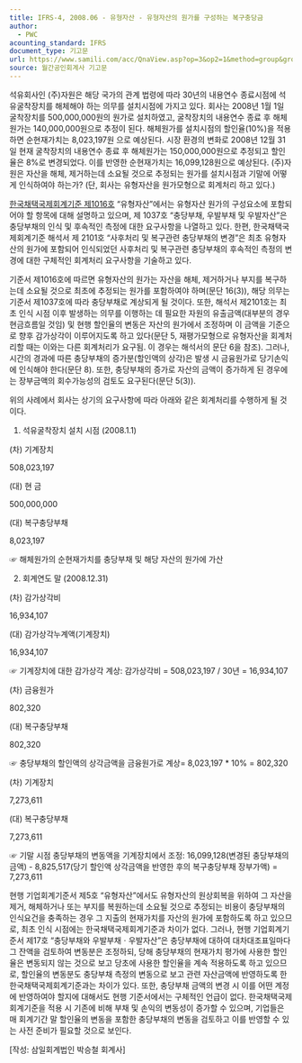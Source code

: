 ```yaml
---
title: IFRS-4, 2008.06 - 유형자산 - 유형자산의 원가를 구성하는 복구충당금
author:
  - PWC
acounting_standard: IFRS
document_type: 기고문
url: https://www.samili.com/acc/QnaView.asp?op=3&op2=1&method=group&group=2086-15;1&orgcode=0&searchword=&page=36&code=IFRS%2D4%3A200806
source: 월간공인회계사 기고문
---
```

석유회사인 (주)자원은 해당 국가의 관계 법령에 따라 30년의 내용연수 종료시점에 석유굴착장치를 해체해야 하는 의무를 설치시점에 가지고 있다. 회사는 2008년 1월 1일 굴착장치를 500,000,000원의 원가로 설치하였고, 굴착장치의 내용연수 종료 후 해체원가는 140,000,000원으로 추정이 된다. 해체원가를 설치시점의 할인율(10%)을 적용하면 순현재가치는 8,023,197원 으로 예상된다. 시장 환경의 변화로 2008년 12월 31일 현재 굴착장치의 내용연수 종료 후 해체원가는 150,000,000원으로 추정되고 할인율은 8%로 변경되었다. 이를 반영한 순현재가치는 16,099,128원으로 예상된다. (주)자원은 자산을 해체, 제거하는데 소요될 것으로 추정되는 원가를 설치시점과 기말에 어떻게 인식하여야 하는가? (단, 회사는 유형자산을 원가모형으로 회계처리 하고 있다.)

  

[한국채택국제회계기준 제1016호](https://www.samili.com/acc/) “유형자산”에서는 유형자산 원가의 구성요소에 포함되어야 할 항목에 대해 설명하고 있으며, 제 1037호 “충당부채, 우발부채 및 우발자산”은 충당부채의 인식 및 후속적인 측정에 대한 요구사항을 나열하고 있다. 한편, 한국채택국제회계기준 해석서 제 2101호 “사후처리 및 복구관련 충당부채의 변경”은 최초 유형자산의 원가에 포함되어 인식되었던 사후처리 및 복구관련 충당부채의 후속적인 측정의 변경에 대한 구체적인 회계처리 요구사항을 기술하고 있다.

  

기준서 제1016호에 따르면 유형자산의 원가는 자산을 해체, 제거하거나 부지를 복구하는데 소요될 것으로 최초에 추정되는 원가를 포함하여야 하며(문단 16(3)), 해당 의무는 기준서 제1037호에 따라 충당부채로 계상되게 될 것이다. 또한, 해석서 제2101호는 최초 인식 시점 이후 발생하는 의무를 이행하는 데 필요한 자원의 유출금액(대부분의 경우 현금흐름일 것임) 및 현행 할인율의 변동은 자산의 원가에서 조정하며 이 금액을 기준으로 향후 감가상각이 이루어지도록 하고 있다(문단 5, 재평가모형으로 유형자산을 회계처리할 때는 이와는 다른 회계처리가 요구됨. 이 경우는 해석서의 문단 6을 참조). 그러나, 시간의 경과에 따른 충당부채의 증가분(할인액의 상각)은 발생 시 금융원가로 당기손익에 인식해야 한다(문단 8). 또한, 충당부채의 증가로 자산의 금액이 증가하게 된 경우에는 장부금액의 회수가능성의 검토도 요구된다(문단 5(3)).

  

위의 사례에서 회사는 상기의 요구사항에 따라 아래와 같은 회계처리를 수행하게 될 것이다.

  

1) 석유굴착장치 설치 시점 (2008.1.1)

(차) 기계장치

508,023,197

(대) 현 금

500,000,000

(대) 복구충당부채

8,023,197

☞ 해체원가의 순현재가치를 충당부채 및 해당 자산의 원가에 가산

  

2) 회계연도 말 (2008.12.31)

(차) 감가상각비

16,934,107

(대) 감가상각누계액(기계장치)

16,934,107

☞ 기계장치에 대한 감가상각 계상: 감가상각비 = 508,023,197 / 30년 = 16,934,107

(차) 금융원가

802,320

(대) 복구충당부채

802,320

☞ 충당부채의 할인액의 상각금액을 금융원가로 계상= 8,023,197 \* 10% = 802,320

(차) 기계장치

7,273,611

(대) 복구충당부채

7,273,611

☞ 기말 시점 충당부채의 변동액을 기계장치에서 조정: 16,099,128(변경된 충당부채의 금액) - 8,825,517(당기 할인액 상각금액을 반영한 후의 복구충당부채 장부가액) = 7,273,611

  

현행 기업회계기준서 제5호 “유형자산”에서도 유형자산의 원상회복을 위하여 그 자산을 제거, 해체하거나 또는 부지를 복원하는데 소요될 것으로 추정되는 비용이 충당부채의 인식요건을 충족하는 경우 그 지출의 현재가치를 자산의 원가에 포함하도록 하고 있으므로, 최초 인식 시점에는 한국채택국제회계기준과 차이가 없다. 그러나, 현행 기업회계기준서 제17호 “충당부채와 우발부채ㆍ우발자산”은 충당부채에 대하여 대차대조표일마다 그 잔액을 검토하여 변동분은 조정하되, 당해 충당부채의 현재가치 평가에 사용한 할인율은 변동되지 않는 것으로 보고 당초에 사용한 할인율을 계속 적용하도록 하고 있으므로, 할인율의 변동분도 충당부채 측정의 변동으로 보고 관련 자산금액에 반영하도록 한 한국채택국제회계기준과는 차이가 있다. 또한, 충당부채 금액의 변경 시 이를 어떤 계정에 반영하여야 할지에 대해서도 현행 기준서에서는 구체적인 언급이 없다. 한국채택국제회계기준을 적용 시 기존에 비해 부채 및 손익의 변동성이 증가할 수 있으며, 기업들은 매 회계기간 말 할인율의 변동을 포함한 충당부채의 변동을 검토하고 이를 반영할 수 있는 사전 준비가 필요할 것으로 보인다.

  

\[작성: 삼일회계법인 박승철 회계사\]